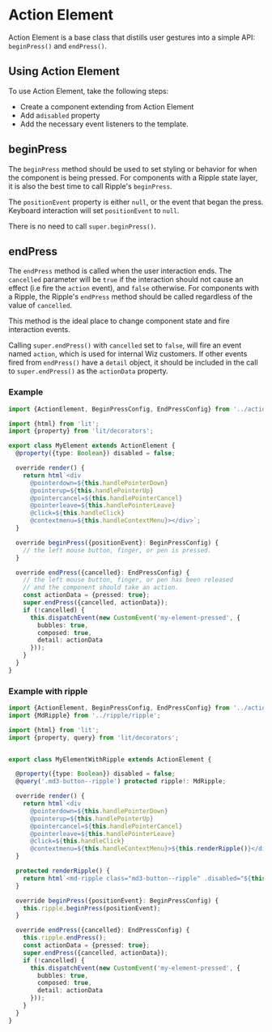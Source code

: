 # Action Element
Action Element is a base class that distills user gestures into a simple API:
`beginPress()` and `endPress()`.

## Using Action Element

To use Action Element, take the following steps:

-   Create a component extending from Action Element
-   Add a`disabled` property
-   Add the necessary event listeners to the template.

## beginPress

The `beginPress` method should be used to set styling or behavior for when the
component is being pressed. For components with a Ripple state layer, it is also
the best time to call Ripple's `beginPress`.

The `positionEvent` property is either `null`, or the event that began the
press. Keyboard interaction will set `positionEvent` to `null`.

There is no need to call `super.beginPress()`.

## endPress

The `endPress` method is called when the user interaction ends. The `cancelled`
parameter will be `true` if the interaction should not cause an effect (i.e fire
the `action` event), and `false` otherwise. For components with a Ripple, the
Ripple's `endPress` method should be called regardless of the value of
`cancelled`.

This method is the ideal place to change component state and fire interaction
events.

Calling `super.endPress()` with `cancelled` set to `false`, will fire an event
named `action`, which is used for internal Wiz customers. If other events fired
from `endPress()` have a `detail` object, it should be included in the call to
`super.endPress()` as the `actionData` property.

### Example

```ts
import {ActionElement, BeginPressConfig, EndPressConfig} from '../action-element/action-element';

import {html} from 'lit';
import {property} from 'lit/decorators';

export class MyElement extends ActionElement {
  @property({type: Boolean}) disabled = false;

  override render() {
    return html`<div
      @pointerdown=${this.handlePointerDown}
      @pointerup=${this.handlePointerUp}
      @pointercancel=${this.handlePointerCancel}
      @pointerleave=${this.handlePointerLeave}
      @click=${this.handleClick}
      @contextmenu=${this.handleContextMenu}></div>`;
  }

  override beginPress({positionEvent}: BeginPressConfig) {
    // the left mouse button, finger, or pen is pressed.
  }

  override endPress({cancelled}: EndPressConfig) {
    // the left mouse button, finger, or pen has been released
    // and the component should take an action.
    const actionData = {pressed: true};
    super.endPress({cancelled, actionData});
    if (!cancelled) {
      this.dispatchEvent(new CustomEvent('my-element-pressed', {
        bubbles: true,
        composed: true,
        detail: actionData
      }));
    }
  }
}
```

### Example with ripple

```ts
import {ActionElement, BeginPressConfig, EndPressConfig} from '../action-element/action-element';
import {MdRipple} from '../ripple/ripple';

import {html} from 'lit';
import {property, query} from 'lit/decorators';


export class MyElementWithRipple extends ActionElement {

  @property({type: Boolean}) disabled = false;
  @query('.md3-button--ripple') protected ripple!: MdRipple;

  override render() {
    return html`<div
      @pointerdown=${this.handlePointerDown}
      @pointerup=${this.handlePointerUp}
      @pointercancel=${this.handlePointerCancel}
      @pointerleave=${this.handlePointerLeave}
      @click=${this.handleClick}
      @contextmenu=${this.handleContextMenu}>${this.renderRipple()}</div>`;
  }

  protected renderRipple() {
    return html`<md-ripple class="md3-button--ripple" .disabled="${this.disabled}"></md-ripple>`;
  }

  override beginPress({positionEvent}: BeginPressConfig) {
    this.ripple.beginPress(positionEvent);
  }

  override endPress({cancelled}: EndPressConfig) {
    this.ripple.endPress();
    const actionData = {pressed: true};
    super.endPress({cancelled, actionData});
    if (!cancelled) {
      this.dispatchEvent(new CustomEvent('my-element-pressed', {
        bubbles: true,
        composed: true,
        detail: actionData
      }));
    }
  }
}
```
